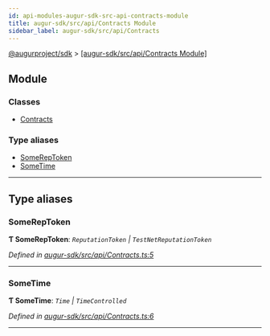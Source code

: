 ```yaml
---
id: api-modules-augur-sdk-src-api-contracts-module
title: augur-sdk/src/api/Contracts Module
sidebar_label: augur-sdk/src/api/Contracts
---
```


[@augurproject/sdk](api-readme.md) > [[augur-sdk/src/api/Contracts Module]](api-modules-augur-sdk-src-api-contracts-module.md)

## Module

### Classes

* [Contracts](api-classes-augur-sdk-src-api-contracts-contracts.md)

### Type aliases

* [SomeRepToken](api-modules-augur-sdk-src-api-contracts-module.md#somereptoken)
* [SomeTime](api-modules-augur-sdk-src-api-contracts-module.md#sometime)

---

## Type aliases

<a id="somereptoken"></a>

###  SomeRepToken

**Ƭ SomeRepToken**: *`ReputationToken` \| `TestNetReputationToken`*

*Defined in [augur-sdk/src/api/Contracts.ts:5](https://github.com/AugurProject/augur/blob/1e1466f1d3/packages/augur-sdk/src/api/Contracts.ts#L5)*

___
<a id="sometime"></a>

###  SomeTime

**Ƭ SomeTime**: *`Time` \| `TimeControlled`*

*Defined in [augur-sdk/src/api/Contracts.ts:6](https://github.com/AugurProject/augur/blob/1e1466f1d3/packages/augur-sdk/src/api/Contracts.ts#L6)*

___

